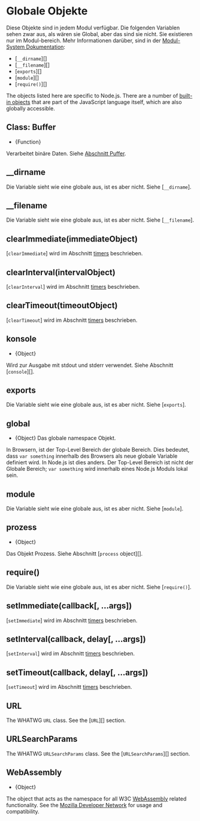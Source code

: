 # Globale Objekte

<!--introduced_in=v0.10.0-->
<!-- type=misc -->

Diese Objekte sind in jedem Modul verfügbar. Die folgenden Variablen sehen zwar aus, als wären sie Global, aber das sind sie nicht. Sie existieren nur im Modul-bereich. Mehr Informationen darüber, sind in der [Modul-System Dokumentation](modules.html):

- [`__dirname`][]
- [`__filename`][]
- [`exports`][]
- [`module`][]
- [`require()`][]

The objects listed here are specific to Node.js. There are a number of [built-in objects](https://developer.mozilla.org/en-US/docs/Web/JavaScript/Reference/Global_Objects) that are part of the JavaScript language itself, which are also globally accessible.

## Class: Buffer
<!-- YAML
added: v0.1.103
-->

<!-- type=global -->

* {Function}

Verarbeitet binäre Daten. Siehe [Abschnitt Puffer](buffer.html).

## \_\_dirname

Die Variable sieht wie eine globale aus, ist es aber nicht. Siehe [`__dirname`].

## \_\_filename

Die Variable sieht wie eine globale aus, ist es aber nicht. Siehe [`__filename`].

## clearImmediate(immediateObject)
<!-- YAML
added: v0.9.1
-->

<!--type=global-->

[`clearImmediate`] wird im Abschnitt [timers](timers.html) beschrieben.

## clearInterval(intervalObject)
<!-- YAML
added: v0.0.1
-->

<!--type=global-->

[`clearInterval`] wird im Abschnitt [timers](timers.html) beschrieben.

## clearTimeout(timeoutObject)
<!-- YAML
added: v0.0.1
-->

<!--type=global-->

[`clearTimeout`] wird im Abschnitt [timers](timers.html) beschrieben.

## konsole
<!-- YAML
added: v0.1.100
-->

<!-- type=global -->

* {Object}

Wird zur Ausgabe mit stdout und stderr verwendet. Siehe Abschnitt [`console`][].

## exports

Die Variable sieht wie eine globale aus, ist es aber nicht. Siehe [`exports`].

## global
<!-- YAML
added: v0.1.27
-->

<!-- type=global -->

* {Object} Das globale namespace Objekt.

In Browsern, ist der Top-Level Bereich der globale Bereich. Dies bedeutet, dass `var something` innerhalb des Browsers als neue globale Variable definiert wird. In Node.js ist dies anders. Der Top-Level Bereich ist nicht der Globale Bereich; `var something` wird innerhalb eines Node.js Moduls lokal sein.

## module

Die Variable sieht wie eine globale aus, ist es aber nicht. Siehe [`module`].

## prozess
<!-- YAML
added: v0.1.7
-->

<!-- type=global -->

* {Object}

Das Objekt Prozess. Siehe Abschnitt [`process` object][].

## require()

Die Variable sieht wie eine globale aus, ist es aber nicht. Siehe [`require()`].

## setImmediate(callback[, ...args])
<!-- YAML
added: v0.9.1
-->

<!-- type=global -->

[`setImmediate`] wird im Abschnitt [timers](timers.html) beschrieben.

## setInterval(callback, delay[, ...args])
<!-- YAML
added: v0.0.1
-->

<!-- type=global -->

[`setInterval`] wird im Abschnitt [timers](timers.html) beschrieben.

## setTimeout(callback, delay[, ...args])
<!-- YAML
added: v0.0.1
-->

<!-- type=global -->

[`setTimeout`] wird im Abschnitt [timers](timers.html) beschrieben.

## URL
<!-- YAML
added: v10.0.0
-->

<!-- type=global -->

The WHATWG `URL` class. See the [`URL`][] section.

## URLSearchParams
<!-- YAML
added: v10.0.0
-->

<!-- type=global -->

The WHATWG `URLSearchParams` class. See the [`URLSearchParams`][] section.

## WebAssembly
<!-- YAML
added: v8.0.0
-->

<!-- type=global -->

* {Object}

The object that acts as the namespace for all W3C [WebAssembly](https://webassembly.org) related functionality. See the [Mozilla Developer Network](https://developer.mozilla.org/en-US/docs/WebAssembly) for usage and compatibility.
